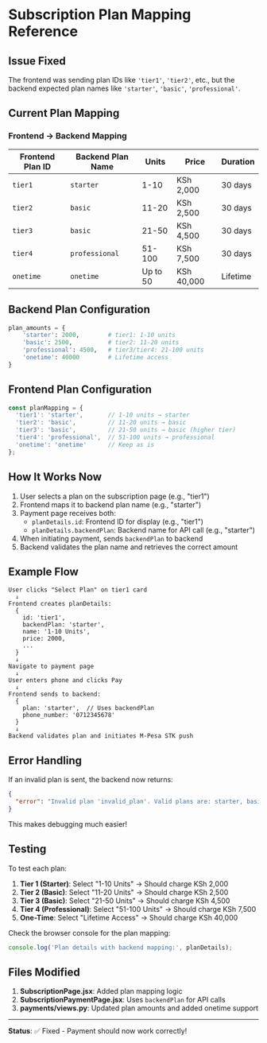 # Subscription Plan Mapping Reference

## Issue Fixed
The frontend was sending plan IDs like `'tier1'`, `'tier2'`, etc., but the backend expected plan names like `'starter'`, `'basic'`, `'professional'`.

## Current Plan Mapping

### Frontend → Backend Mapping

| Frontend Plan ID | Backend Plan Name | Units | Price | Duration |
|-----------------|-------------------|-------|-------|----------|
| `tier1` | `starter` | 1-10 | KSh 2,000 | 30 days |
| `tier2` | `basic` | 11-20 | KSh 2,500 | 30 days |
| `tier3` | `basic` | 21-50 | KSh 4,500 | 30 days |
| `tier4` | `professional` | 51-100 | KSh 7,500 | 30 days |
| `onetime` | `onetime` | Up to 50 | KSh 40,000 | Lifetime |

## Backend Plan Configuration

```python
plan_amounts = {
    'starter': 2000,        # tier1: 1-10 units
    'basic': 2500,          # tier2: 11-20 units  
    'professional': 4500,   # tier3/tier4: 21-100 units
    'onetime': 40000        # Lifetime access
}
```

## Frontend Plan Configuration

```javascript
const planMapping = {
  'tier1': 'starter',       // 1-10 units → starter
  'tier2': 'basic',         // 11-20 units → basic
  'tier3': 'basic',         // 21-50 units → basic (higher tier)
  'tier4': 'professional',  // 51-100 units → professional
  'onetime': 'onetime'      // Keep as is
};
```

## How It Works Now

1. User selects a plan on the subscription page (e.g., "tier1")
2. Frontend maps it to backend plan name (e.g., "starter")
3. Payment page receives both:
   - `planDetails.id`: Frontend ID for display (e.g., "tier1")
   - `planDetails.backendPlan`: Backend name for API call (e.g., "starter")
4. When initiating payment, sends `backendPlan` to backend
5. Backend validates the plan name and retrieves the correct amount

## Example Flow

```
User clicks "Select Plan" on tier1 card
  ↓
Frontend creates planDetails:
  {
    id: 'tier1',
    backendPlan: 'starter',
    name: '1-10 Units',
    price: 2000,
    ...
  }
  ↓
Navigate to payment page
  ↓
User enters phone and clicks Pay
  ↓
Frontend sends to backend:
  {
    plan: 'starter',  // Uses backendPlan
    phone_number: '0712345678'
  }
  ↓
Backend validates plan and initiates M-Pesa STK push
```

## Error Handling

If an invalid plan is sent, the backend now returns:
```json
{
  "error": "Invalid plan 'invalid_plan'. Valid plans are: starter, basic, professional, onetime"
}
```

This makes debugging much easier!

## Testing

To test each plan:

1. **Tier 1 (Starter)**: Select "1-10 Units" → Should charge KSh 2,000
2. **Tier 2 (Basic)**: Select "11-20 Units" → Should charge KSh 2,500
3. **Tier 3 (Basic)**: Select "21-50 Units" → Should charge KSh 4,500
4. **Tier 4 (Professional)**: Select "51-100 Units" → Should charge KSh 7,500
5. **One-Time**: Select "Lifetime Access" → Should charge KSh 40,000

Check the browser console for the plan mapping:
```javascript
console.log('Plan details with backend mapping:', planDetails);
```

## Files Modified

1. **SubscriptionPage.jsx**: Added plan mapping logic
2. **SubscriptionPaymentPage.jsx**: Uses `backendPlan` for API calls
3. **payments/views.py**: Updated plan amounts and added onetime support

---

**Status**: ✅ Fixed - Payment should now work correctly!
